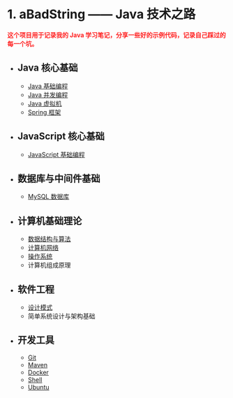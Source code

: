 # 1. aBadString —— Java 技术之路

<b style="color:#ff2121">这个项目用于记录我的 Java 学习笔记，分享一些好的示例代码，记录自己踩过的每一个坑。</b>

- ## Java 核心基础
    - [Java 基础编程](01_Java核心基础/01_Java基础编程.md)
    - [Java 并发编程](01_Java核心基础/02_Java并发编程.md)
    - [Java 虚拟机](01_Java核心基础/03_Java虚拟机.md)
    - [Spring 框架](01_Java核心基础/04_Spring.md)

- ## JavaScript 核心基础
    - [JavaScript 基础编程](02_JavaScript核心基础/01_JavaScript基础编程.md)

- ## 数据库与中间件基础
    - [MySQL 数据库](03_数据库与中间件基础/01_MySQL.md)

- ## 计算机基础理论
    - [数据结构与算法](04_计算机基础理论/01_数据结构与算法.md)
    - [计算机网络](04_计算机基础理论/02_计算机网络.md)
    - [操作系统](04_计算机基础理论/03_操作系统.md)
    - 计算机组成原理

- ## 软件工程
    - [设计模式](05_软件工程/01_设计模式.md)
    - 简单系统设计与架构基础

- ## 开发工具
    - [Git](06_开发工具/01_Git.md)
    - [Maven](06_开发工具/02_Maven.md)
    - [Docker](06_开发工具/03_Docker.md)
    - [Shell](06_开发工具/04_Shell.md)
    - [Ubuntu](06_开发工具/05_Ubuntu.md)

<!-- 
算法：
    基础：堆 二叉树 图 最小栈 最大队列
    其他：LRU(操作系统)、RIP(计网)、。。。
    刷题：https://leetcode-cn.com/problemset/lcof/

Java:
    基础编程: HashMap(原理，数组+链表/红黑树，扩容)、集合、IO/NIO、线程、<反射>
    并发编程：锁(CAS + AQS -> 一堆锁) sync volatile、并发容器/同步容器
    JVM基础：GC 内存模型 《深入理解Java虚拟机》
    框架：Spring(IOC、AOP、依赖循环/三级缓存)、Spring Boot（启动器 @SpringBootApplication）

数据库：
    MySQL：B+ 索引 事务 锁 InnoDB MyIsam
    Redis：基础（跳表）、缓存击穿（布隆过滤器）、缓存雪崩

计网：
    应用层 HTTP：HTTP报文（请求行、首部字段、主体）
    运输层 TCP UDP：区别、TCP三次握手/四次挥手、滑动窗口/拥塞控制、端到端的通讯（端口号）、TCP报文段
    网络层 IP：划分子网，汇聚子网，ABCDE类网络，私网地址，IP分组，路由算法（RIP）
    串起来：输入URL到浏览器中，发生了什么？host -> DNS(递归/迭代) 

操作系统：
    进程、线程
    CPU 调度（时间片）
    用户态/内核态
    PV操作、死锁
    Linux：命令、Shell、进程通讯（8）

项目：怎么用/为啥这样用

每天交流：一道算法、一些面试题

-->

<!--
	- 程序羊 https://github.com/hansonwang99/JavaCollection
	- Java开源项目 
		- https://mp.weixin.qq.com/s/y59hmDbQj1QglVj90viZqw
		- https://mp.weixin.qq.com/s/PmxVlkI9LUmnqqSk0Frqeg
阿里开源的 IDE 代码规约检测插件 https://github.com/alibaba/p3c

 -->

<!-- 
<h1 id="BOOK" align="center">Java 全栈笔记</h1>

**Java 核心基础**
- [1. Java 基础编程](#Java基础编程)
- [2. Java 并发编程](#Java并发编程)
- [3. Java 虚拟机](#Java虚拟机)
- [4. Spring 框架](#Spring)

**JavaScript 核心基础**
- [1. JavaScript 基础编程](#JavaScript基础编程)

**数据库与中间件基础**
- [1. MySQL](#MySQL)

**软件工程**
- [1. 设计模式](#设计模式)

**计算机基础理论**
- [1. 数据结构与算法](#数据结构与算法)
- [2. 计算机网络](#计算机网络)
- [3. 操作系统](#操作系统)
- [4. 计算机组成原理](#计算机组成原理)

**开发工具**
- [1. Git](#Git)
- [2. Maven](#Maven)
- [3. Docker](#Docker)
- [4. Shell](#Shell)
- [Tool](#Tool)


@import "01_Java核心基础/01_Java基础编程.md"
@import "01_Java核心基础/02_Java并发编程.md"
@import "01_Java核心基础/03_Java虚拟机.md"
@import "01_Java核心基础/04_Spring.md"

@import "02_JavaScript核心基础/01_JavaScript基础编程.md"

@import "03_数据库与中间件基础/01_MySQL.md"

@import "05_软件工程/01_设计模式.md"

@import "04_计算机基础理论/01_数据结构与算法.md"
@import "04_计算机基础理论/02_计算机网络.md"
@import "04_计算机基础理论/03_操作系统.md"

@import "06_开发工具/01_Git.md"
@import "06_开发工具/02_Maven.md"
@import "06_开发工具/03_Docker.md"
@import "06_开发工具/04_Shell.md"
@import "06_开发工具/TOOL.md"
-->
